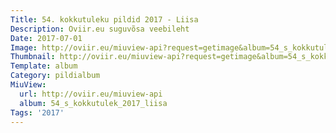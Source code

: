 ```yaml
---
Title: 54. kokkutuleku pildid 2017 - Liisa
Description: Oviir.eu suguvõsa veebileht
Date: 2017-07-01
Image: http://oviir.eu/miuview-api?request=getimage&album=54_s_kokkutulek_2017_liisa&item=img_6882.jpg&size=1200&mode=longest
Thumbnail: http://oviir.eu/miuview-api?request=getimage&album=54_s_kokkutulek_2017_liisa&item=img_6882.jpg&size=360&mode=square
Template: album
Category: pildialbum
MiuView:
  url: http://oviir.eu/miuview-api
  album: 54_s_kokkutulek_2017_liisa
Tags: '2017'
---
```

